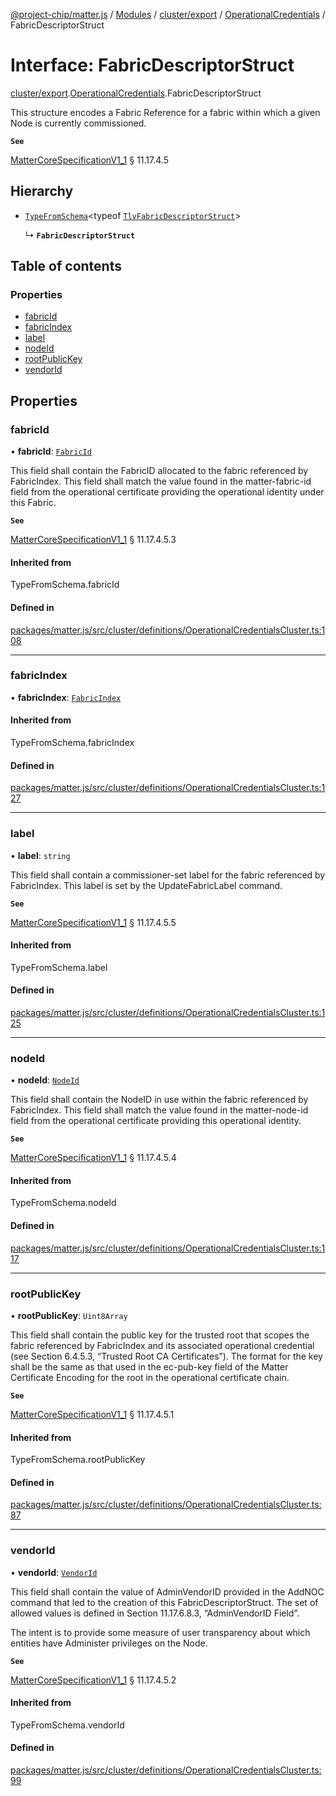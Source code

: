 [@project-chip/matter.js](../README.md) / [Modules](../modules.md) / [cluster/export](../modules/cluster_export.md) / [OperationalCredentials](../modules/cluster_export.OperationalCredentials.md) / FabricDescriptorStruct

# Interface: FabricDescriptorStruct

[cluster/export](../modules/cluster_export.md).[OperationalCredentials](../modules/cluster_export.OperationalCredentials.md).FabricDescriptorStruct

This structure encodes a Fabric Reference for a fabric within which a given Node is currently commissioned.

**`See`**

[MatterCoreSpecificationV1_1](spec_export.MatterCoreSpecificationV1_1.md) § 11.17.4.5

## Hierarchy

- [`TypeFromSchema`](../modules/tlv_export.md#typefromschema)\<typeof [`TlvFabricDescriptorStruct`](../modules/cluster_export.OperationalCredentials.md#tlvfabricdescriptorstruct)\>

  ↳ **`FabricDescriptorStruct`**

## Table of contents

### Properties

- [fabricId](cluster_export.OperationalCredentials.FabricDescriptorStruct.md#fabricid)
- [fabricIndex](cluster_export.OperationalCredentials.FabricDescriptorStruct.md#fabricindex)
- [label](cluster_export.OperationalCredentials.FabricDescriptorStruct.md#label)
- [nodeId](cluster_export.OperationalCredentials.FabricDescriptorStruct.md#nodeid)
- [rootPublicKey](cluster_export.OperationalCredentials.FabricDescriptorStruct.md#rootpublickey)
- [vendorId](cluster_export.OperationalCredentials.FabricDescriptorStruct.md#vendorid)

## Properties

### fabricId

• **fabricId**: [`FabricId`](../modules/datatype_export.md#fabricid)

This field shall contain the FabricID allocated to the fabric referenced by FabricIndex. This field shall
match the value found in the matter-fabric-id field from the operational certificate providing the
operational identity under this Fabric.

**`See`**

[MatterCoreSpecificationV1_1](spec_export.MatterCoreSpecificationV1_1.md) § 11.17.4.5.3

#### Inherited from

TypeFromSchema.fabricId

#### Defined in

[packages/matter.js/src/cluster/definitions/OperationalCredentialsCluster.ts:108](https://github.com/project-chip/matter.js/blob/3adaded6/packages/matter.js/src/cluster/definitions/OperationalCredentialsCluster.ts#L108)

___

### fabricIndex

• **fabricIndex**: [`FabricIndex`](../modules/datatype_export.md#fabricindex)

#### Inherited from

TypeFromSchema.fabricIndex

#### Defined in

[packages/matter.js/src/cluster/definitions/OperationalCredentialsCluster.ts:127](https://github.com/project-chip/matter.js/blob/3adaded6/packages/matter.js/src/cluster/definitions/OperationalCredentialsCluster.ts#L127)

___

### label

• **label**: `string`

This field shall contain a commissioner-set label for the fabric referenced by FabricIndex. This label is
set by the UpdateFabricLabel command.

**`See`**

[MatterCoreSpecificationV1_1](spec_export.MatterCoreSpecificationV1_1.md) § 11.17.4.5.5

#### Inherited from

TypeFromSchema.label

#### Defined in

[packages/matter.js/src/cluster/definitions/OperationalCredentialsCluster.ts:125](https://github.com/project-chip/matter.js/blob/3adaded6/packages/matter.js/src/cluster/definitions/OperationalCredentialsCluster.ts#L125)

___

### nodeId

• **nodeId**: [`NodeId`](../modules/datatype_export.md#nodeid)

This field shall contain the NodeID in use within the fabric referenced by FabricIndex. This field shall
match the value found in the matter-node-id field from the operational certificate providing this
operational identity.

**`See`**

[MatterCoreSpecificationV1_1](spec_export.MatterCoreSpecificationV1_1.md) § 11.17.4.5.4

#### Inherited from

TypeFromSchema.nodeId

#### Defined in

[packages/matter.js/src/cluster/definitions/OperationalCredentialsCluster.ts:117](https://github.com/project-chip/matter.js/blob/3adaded6/packages/matter.js/src/cluster/definitions/OperationalCredentialsCluster.ts#L117)

___

### rootPublicKey

• **rootPublicKey**: `Uint8Array`

This field shall contain the public key for the trusted root that scopes the fabric referenced by
FabricIndex and its associated operational credential (see Section 6.4.5.3, “Trusted Root CA Certificates”).
The format for the key shall be the same as that used in the ec-pub-key field of the Matter Certificate
Encoding for the root in the operational certificate chain.

**`See`**

[MatterCoreSpecificationV1_1](spec_export.MatterCoreSpecificationV1_1.md) § 11.17.4.5.1

#### Inherited from

TypeFromSchema.rootPublicKey

#### Defined in

[packages/matter.js/src/cluster/definitions/OperationalCredentialsCluster.ts:87](https://github.com/project-chip/matter.js/blob/3adaded6/packages/matter.js/src/cluster/definitions/OperationalCredentialsCluster.ts#L87)

___

### vendorId

• **vendorId**: [`VendorId`](../modules/datatype_export.md#vendorid)

This field shall contain the value of AdminVendorID provided in the AddNOC command that led to the creation
of this FabricDescriptorStruct. The set of allowed values is defined in Section 11.17.6.8.3, “AdminVendorID
Field”.

The intent is to provide some measure of user transparency about which entities have Administer privileges
on the Node.

**`See`**

[MatterCoreSpecificationV1_1](spec_export.MatterCoreSpecificationV1_1.md) § 11.17.4.5.2

#### Inherited from

TypeFromSchema.vendorId

#### Defined in

[packages/matter.js/src/cluster/definitions/OperationalCredentialsCluster.ts:99](https://github.com/project-chip/matter.js/blob/3adaded6/packages/matter.js/src/cluster/definitions/OperationalCredentialsCluster.ts#L99)
